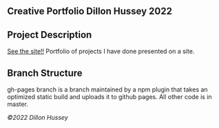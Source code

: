 Creative Portfolio
Dillon Hussey 2022
---
## Project Description
[See the site!!](https://dillonhussey.github.io)
Portfolio of projects I have done presented on a site.

## Branch Structure
gh-pages branch is a branch maintained by a npm plugin that takes an optimized
static build and uploads it to github pages. All other code is in master.

*©2022 Dillon Hussey*